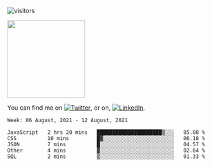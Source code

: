 ![visitors](https://visitor-badge.glitch.me/badge?page_id=page.id)

<img height="180em" src="https://github-readme-stats.vercel.app/api?username=alihernandez&show_icons=true&hide_border=true&&count_private=true&include_all_commits=true" />

<!-- Actual text -->

You can find me on [![Twitter][1.2]][1], or on, [![LinkedIn][2.2]][2].

<!-- Icons -->

[1.2]: http://i.imgur.com/wWzX9uB.png (twitter icon without padding)
[2.2]: https://raw.githubusercontent.com/MartinHeinz/MartinHeinz/master/linkedin-3-16.png (LinkedIn icon without padding)

<!-- Links to your social media accounts -->

[1]: https://twitter.com/phantomramen
[2]: https://www.linkedin.com/in/ali-hernandez-96b1b71a9/

<!--START_SECTION:waka-->
```text
Week: 06 August, 2021 - 12 August, 2021

JavaScript   2 hrs 20 mins   █████████████████████▒░░░   85.08 % 
CSS          10 mins         █▓░░░░░░░░░░░░░░░░░░░░░░░   06.18 % 
JSON         7 mins          █░░░░░░░░░░░░░░░░░░░░░░░░   04.57 % 
Other        4 mins          ▓░░░░░░░░░░░░░░░░░░░░░░░░   02.64 % 
SQL          2 mins          ▒░░░░░░░░░░░░░░░░░░░░░░░░   01.33 % 
```
<!--END_SECTION:waka-->
